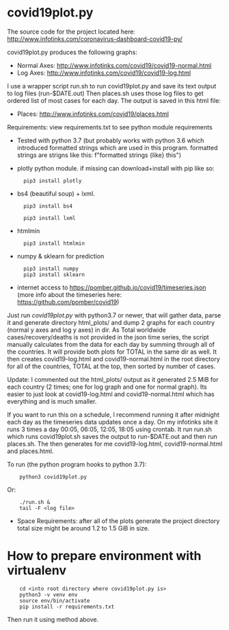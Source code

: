 # covid19plot.py

The source code for the project located here: http://www.infotinks.com/coronavirus-dashboard-covid19-py/

covid19plot.py produces the following graphs:
- Normal Axes: http://www.infotinks.com/covid19/covid19-normal.html
- Log Axes: http://www.infotinks.com/covid19/covid19-log.html

I use a wrapper script run.sh to run covid19plot.py and save its text output to log files (run-$DATE.out)
Then places.sh uses those log files to get ordered list of most cases for each day. The output is saved in this html file:
- Places: http://www.infotinks.com/covid19/places.html

Requirements: view requirements.txt to see python module requirements

* Tested with python 3.7 (but probably works with python 3.6 which introduced formatted strings which are used in this program. formatted strings are strigns like this: f"formatted strings {like} this")

* plotly python module. if missing can download+install with pip like so:

        pip3 install plotly

* bs4 (beautiful soup) + lxml.

        pip3 install bs4

        pip3 install lxml
        
* htmlmin

        pip3 install htmlmin

* numpy & sklearn for prediction 

        pip3 install numpy
        pip3 install sklearn

* internet access to https://pomber.github.io/covid19/timeseries.json (more info about the timeseries here: https://github.com/pomber/covid19)

Just run *covid19plot.py* with python3.7 or newer, that will gather data, parse it and generate directory html_plots/ and dump 2 graphs for each country (normal y axes and log y axes) in dir. As Total worldwide cases/recovery/deaths is not provided in the json time series, the script manually calculates from the data for each day by summing through all of the countries. It will provide both plots for TOTAL in the same dir as well. It then creates covid19-log.html and covid19-normal.html in the root directory for all of the countries, TOTAL at the top, then sorted by number of cases.

Update: I commented out the html_plots/ output as it generated 2.5 MiB for each country (2 times; one for log graph and one for normal graph). Its easier to just look at covid19-log.html and covid19-normal.html which has everything and is much smaller. 

If you want to run this on a schedule, I recommend running it after midnight each day as the timeseries data updates once a day. On my infotinks site it runs 3 times a day 00:05, 06:05, 12:05, 18:05 using crontab. It run run.sh which runs covid19plot.sh saves the output to run-$DATE.out and then run places.sh. The then generates for me covid19-log.html, covid19-normal.html and places.html.

To run (the python program hooks to python 3.7):

        python3 covid19plot.py
Or:

        ./run.sh &
        tail -F <log file>
    
* Space Requirements: after all of the plots generate the project directory total size might be around 1.2 to 1.5 GiB in size.

# How to prepare environment with virtualenv

        cd <into root directory where covid19plot.py is>
        python3 -v venv env
        source env/bin/activate
        pip install -r requirements.txt

Then run it using method above.
